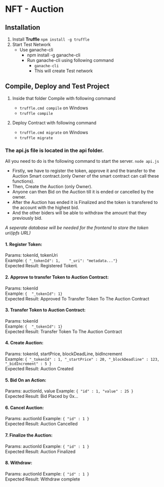 # NFT - Auction

## Installation
1. Install **Truffle** ```npm install -g truffle```
2. Start Test Network 
   - Use ganache-cli
     - npm install -g ganache-cli
     - Run ganache-cli using following command
       - ```ganache-cli```
       - This will create Test network

## Compile, Deploy and Test Project
1. Inside that folder Compile with following command
   - ```truffle.cmd compile``` on Windows
   - ```truffle compile```

2. Deploy Contract with following command
   - ```truffle.cmd migrate```  on Windows
   - ```truffle migrate```

### The api.js file is located in the api folder.
All you need to do is the following command to start the server.
```node api.js```

* Firstly, we have to register the token, approve it and the transfer to the Auction Smart contract.(only Owner of the smart contract can call these functions).
* Then, Create the Auction (only Owner).
* Anyone can then Bid on the Auction till it is ended or cancelled by the owner.
* After the Auction has ended it is Finalized and the token is transfered to the account with the highest bid.
* And the other biders will be able to withdraw the amount that they previously bid.



 _A seperate database will be needed for the frontend to store the token uri(ipfs URL)_ 
 
#### 1. Register Token:
   Params: tokenId, tokenUri\
      Example: 
         ```{
            "_tokenId": 1,   
            "_uri": "metadata..."}```\
      Expected Result:
         Registered Token\
   
     
#### 2. Approve to transfer Token to Auction Contract:
   Params: tokenId\
      Example: 
         ```{ 
            "_tokenId": 1}```\
      Expected Result:
         Approved To Transfer Token To The Auction Contract
         
#### 3. Transfer Token to Auction Contract:
   Params: tokenId\
      Example: 
         ```{ 
            "_tokenId": 1}```\
      Expected Result:
         Transfer Token To The Auction Contract
         
#### 4. Create Auction: 
   Params: tokenId, startPrice, blockDeadLine, bidIncrement\
      Example:
         ```{
             "_tokenId" : 1,
             "_startPrice" : 20,
             "_blockDeadline" : 123,
             "_bidIncrement" : 5
              }```\
      Expected Result: 
         Auction Created
              
#### 5. Bid On an Action:
   Params: auctionId, value
      Example:
         ```{
            "id" : 1,
            "value" : 25
            }```\
      Expected Result: 
         Bid Placed by 0x...
         
#### 6. Cancel Auction:
   Params: auctionId
      Example:
         ```{
            "id" : 1
            }```\
      Expected Result: 
         Auction Cancelled
        
#### 7. Finalize the Auction:
   Params: auctionId
      Example:
         ```{
            "id" : 1
            }```\
      Expected Result: 
         Auction Finalized
        
#### 8. Withdraw:
   Params: auctionId
      Example:
         ```{
            "id" : 1
            }```\
      Expected Result: 
         Withdraw complete
            
